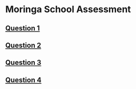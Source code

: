 Moringa School Assessment
==


 [Question 1](/QktFCad6RBqswYR39CcDHw)
---

[Question 2](/N6PeHBwBQoO3zoGEfwx4aQ)
---

[Question 3](/n-pXxr9SQ4ihREXyBAMrLw)
---

[Question 4](/Fhi0pJ6xSuuQu7DaX_nsfQ)
---
